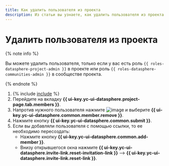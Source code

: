 ```yaml
---
title: Как удалить пользователя из проекта
description: Из статьи вы узнаете, как удалить пользователя из проекта в {{ ml-platform-name }}.
---
```


# Удалить пользователя из проекта

{% note info %}

Вы можете удалить пользователя, только если у вас есть роль `{{ roles-datasphere-project-admin }}` в проекте или роль `{{ roles-datasphere-communities-admin }}` в сообществе проекта.

{% endnote %}

1. {% include [include](../../../_includes/datasphere/ui-find-project.md) %}
1. Перейдите на вкладку **{{ ui-key.yc-ui-datasphere.project-page.tab.members }}**.
1. Напротив нужного пользователя нажмите ![image](../../../_assets/console-icons/ellipsis.svg) и выберите **{{ ui-key.yc-ui-datasphere.common.member.remove }}**.
1. Нажмите кнопку **{{ ui-key.yc-ui-datasphere.common.submit }}**.
1. Если вы добавляли пользователя с помощью ссылки, то ее необходимо пересоздать:
    * Нажмите кнопку **{{ ui-key.yc-ui-datasphere.common.add-member }}**.
    * Внизу открывшегося окна нажмите **{{ ui-key.yc-ui-datasphere.invite-link.reset-invitation-link }}** ⟶ **{{ ui-key.yc-ui-datasphere.invite-link.reset-link }}**.
